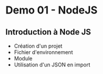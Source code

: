# Demo 01 - NodeJS

## Introduction à Node JS
- Création d'un projet
- Fichier d'environnement
- Module
- Utilisation d'un JSON en import